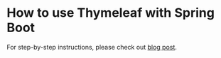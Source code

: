 # How to use Thymeleaf with Spring Boot

For step-by-step instructions, please check out [blog post](https://attacomsian.com/blog/spring-boot-thymeleaf-example).
